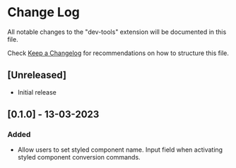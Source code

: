 # Change Log

All notable changes to the "dev-tools" extension will be documented in this file.

Check [Keep a Changelog](http://keepachangelog.com/) for recommendations on how to structure this file.

## [Unreleased]

- Initial release

## [0.1.0] - 13-03-2023

### Added

- Allow users to set styled component name. Input field when activating styled component conversion commands.
